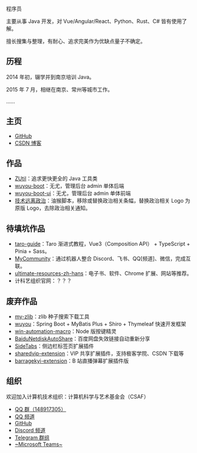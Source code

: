 程序员

主要从事 Java 开发，对 Vue/Angular/React、Python、Rust、C# 皆有使用了解。

擅长搜集与整理，有耐心、追求完美作为优缺点量子不确定。

## 历程

2014 年初，辍学并到南京培训 Java。

2015 年 7 月，相继在南京、常州等城市工作。

……

## 主页
- [GitHub](https://github.com/duanluan)
- [CSDN 博客](https://blog.csdn.net/duanluan?type=blog)

## 作品

- [ZUtil](https://duanluan.github.io/ZUtil/)：追求更快更全的 Java 工具类
- [wuyou-boot](https://github.com/duanluan/wuyou-boot)：无尤，管理后台 admin 单体后端
- [wuyou-boot-ui](https://github.com/duanluan/wuyou-boot-ui)：无尤，管理后台 admin 单体前端
- [技术远离政治](https://greasyfork.org/zh-CN/scripts/440854)：油猴脚本，移除或替换政治相关条幅，替换政治相关 Logo 为原版 Logo，去除政治相关通知。

## 待填坑作品

- [taro-guide](https://github.com/duanluan/taro-guide)：Taro 渐进式教程，Vue3（Composition API） + TypeScript + Pinia + Sass。
- [MyCommunity](https://github.com/csa-f/MyCommunity)：通过机器人整合 Discord、飞书、QQ[频道]、微信，完成互联。
- [ultimate-resources-zh-hans](https://github.com/duanluan/ultimate-resources-zh-hans)：电子书、软件、Chrome 扩展、网站等推荐。
- 计科艺组织官网：？？？

## 废弃作品
- [my-zlib](https://github.com/duanluan/my-zlib)：zlib 种子搜索下载工具
- [wuyou](https://github.com/duanluan/wuyou)：Spring Boot + MyBatis Plus + Shiro + Thymeleaf 快速开发框架
- [win-automation-macro](https://github.com/duanluan/win-automation-macro)：Node 版按键精灵
- [BaiduNetdiskAutoShare](https://github.com/duanluan/BaiduNetdiskAutoShare)：百度网盘失效链接自动重新分享
- [SideTabs](https://github.com/duanluan/SideTabs)：侧边栏标签页扩展插件
- [sharedvip-extension](https://github.com/duanluan/sharedvip-extension)：VIP 共享扩展插件，支持极客学院、CSDN 下载等
- [barragekyi-extension](https://github.com/duanluan/barragekyi-extension)：B 站直播弹幕扩展插件版


## 组织

欢迎加入计算机技术组织：计算机科学与艺术基金会（CSAF）
- [QQ 群（148917305）](https://jq.qq.com/?_wv=1027&k=ZGvIM1CP)
- [QQ 频道](https://qun.qq.com/qqweb/qunpro/share?_wv=3&_wwv=128&appChannel=share&inviteCode=PVlwE&from=246610&biz=ka)
- [GitHub](https://github.com/csa-f)
- [Discord 频道](https://discord.gg/ATwm3AhuUH)
- [Telegram 群组](https://t.me/CSA_F)
- [~Microsoft Teams~](https://teams.microsoft.com/join/f5eqw4v5bdco)

